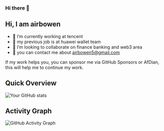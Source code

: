 ### Hi there 👋

## Hi, I am airbowen

- 🔭 I’m currently working at tencent 
- 🌱 my previous job is at huawei wallet team
- 👯 I’m looking to collaborate on finance banking and web3 area
- 💬 you can contact me about airbowen5@gmail.com

If my work helps you, you can sponsor me via GitHub Sponsors or AfDian, this will help me to continue my work.

## Quick Overview

![Your GitHub stats](https://github-readme-stats.vercel.app/api?username=YOUR_GITHUB_USERNAME&show_icons=true)

## Activity Graph

![GitHub Activity Graph](https://activity-graph.herokuapp.com/graph?username=YOUR_GITHUB_USERNAME&theme=react-dark)
